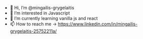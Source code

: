 - 👋 Hi, I’m @mingailis-grygelaitis
- 👀 I’m interested in Javascript
- 🌱 I’m currently learning vanilla js and react
- 📫 How to reach me -> https://www.linkedin.com/in/mingailis-grygelaitis-25752211a/

<!---
mingailis-grygelaitis/mingailis-grygelaitis is a ✨ special ✨ repository because its `README.md` (this file) appears on your GitHub profile.
You can click the Preview link to take a look at your changes.
--->
